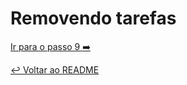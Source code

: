 # Removendo tarefas


[Ir para o passo 9 :arrow_right:](passo09.md)

[:leftwards_arrow_with_hook: Voltar ao README ](README.md)
